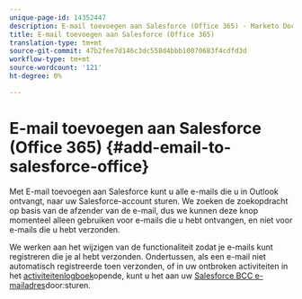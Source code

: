 ```yaml
---
unique-page-id: 14352447
description: E-mail toevoegen aan Salesforce (Office 365) - Marketo Docs - Productdocumentatie
title: E-mail toevoegen aan Salesforce (Office 365)
translation-type: tm+mt
source-git-commit: 47b2fee7d146c3dc558d4bbb10070683f4cdfd3d
workflow-type: tm+mt
source-wordcount: '121'
ht-degree: 0%

---
```



# E-mail toevoegen aan Salesforce (Office 365) {#add-email-to-salesforce-office}

Met E-mail toevoegen aan Salesforce kunt u alle e-mails die u in Outlook ontvangt, naar uw Salesforce-account sturen. We zoeken de zoekopdracht op basis van de afzender van de e-mail, dus we kunnen deze knop momenteel alleen gebruiken voor e-mails die u hebt ontvangen, en niet voor e-mails die u hebt verzonden.

We werken aan het wijzigen van de functionaliteit zodat je e-mails kunt registreren die je al hebt verzonden. Ondertussen, als een e-mail niet automatisch registreerde toen verzonden, of in uw ontbroken activiteiten in het [activiteitenlogboek](http://docs.marketo.com/pages/assets/external-link.jspa)opende, kunt u het aan uw [Salesforce BCC e-mailadres](http://docs.marketo.com/x/soLS)door:sturen.
